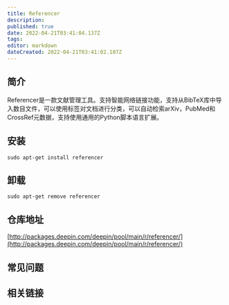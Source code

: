 ```yaml
---
title: Referencer
description: 
published: true
date: 2022-04-21T03:41:04.137Z
tags: 
editor: markdown
dateCreated: 2022-04-21T03:41:02.107Z
---
```


## 简介

Referencer是一款文献管理工具。支持智能网络链接功能，支持从BibTeX库中导入数目文件，可以使用标签对文档进行分类，可以自动检索arXiv，PubMed和CrossRef元数据，支持使用通用的Python脚本语言扩展。

## 安装

`sudo apt-get install referencer`

## 卸载

`sudo apt-get remove referencer`

## 仓库地址

[http://packages.deepin.com/deepin/pool/main/r/referencer/](http://packages.deepin.com/deepin/pool/main/r/referencer/)


## 常见问题


## 相关链接